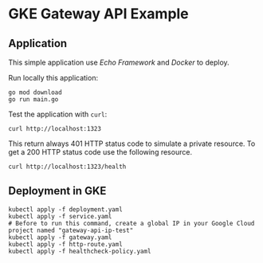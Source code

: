 # GKE Gateway API Example

## Application

This simple application use *Echo Framework* and *Docker* to deploy.

Run locally this application:

```shell
go mod download
go run main.go
```

Test the application with `curl`:

```shell
curl http://localhost:1323
```

This return always 401 HTTP status code to simulate a private resource. To get a 200 HTTP status code use the following resource.

```shell
curl http://localhost:1323/health
```

## Deployment in GKE

```shell
kubectl apply -f deployment.yaml
kubectl apply -f service.yaml
# Before to run this command, create a global IP in your Google Cloud project named "gateway-api-ip-test"
kubectl apply -f gateway.yaml
kubectl apply -f http-route.yaml
kubectl apply -f healthcheck-policy.yaml
```
